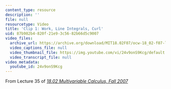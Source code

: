 ```yaml
---
content_type: resource
description: ''
file: null
resourcetype: Video
title: 'Clip 1: Work, Line Integrals, Curl'
uid: 87b982b4-820f-21e9-3c56-82b66d5c9007
video_files:
  archive_url: https://archive.org/download/MIT18.02F07/ocw-18_02-f07-lec35_300k.mp4
  video_captions_file: null
  video_thumbnail_file: https://img.youtube.com/vi/24v9onS9Kcg/default.jpg
  video_transcript_file: null
video_metadata:
  youtube_id: 24v9onS9Kcg
---
```


From Lecture 35 of [_18.02 Multivariable Calculus, Fall 2007_](/courses/18-02-multivariable-calculus-fall-2007/pages/video-lectures)